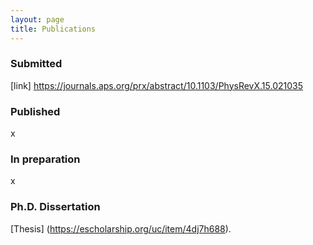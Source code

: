 ```yaml
---
layout: page
title: Publications
---
```


### Submitted
[link] https://journals.aps.org/prx/abstract/10.1103/PhysRevX.15.021035

### Published
x

### In preparation
x

### Ph.D. Dissertation
[Thesis] (https://escholarship.org/uc/item/4dj7h688). 
